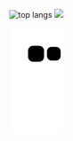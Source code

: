 ![top langs](https://github-readme-stats.vercel.app/api/top-langs/?username=mmouhib&layout=compact&theme=transparent)
![](https://komarev.com/ghpvc/?username=mmouhib&color=brightgreen)


![snake gif](https://github.com/mmouhib/mmouhib/blob/output/github-contribution-grid-snake.svg)
